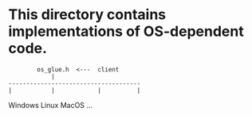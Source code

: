 # This directory contains implementations of OS-dependent code.

			os_glue.h  <---  client
				|
    -------------------------------------
	|           |            |          |
Windows       Linux        MacOS       ... 
